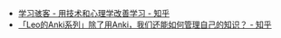 - [学习骇客 - 用技术和心理学改善学习 - 知乎](https://zhuanlan.zhihu.com/learnhacks)
- [「Leo的Anki系列」除了用Anki，我们还能如何管理自己的知识？ - 知乎](https://zhuanlan.zhihu.com/p/35045714)
